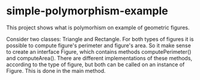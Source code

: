 # simple-polymorphism-example

This project shows what is polymorhism on example of geometric figures.

Consider two classes: Triangle and Rectangle. 
For both types of figures it is possible to compute figure's perimeter and figure's area. 
So it make sense to create an interface Figure, which contains methods computePerimeter() and computeArea(). 
There are different implementations of these methods, according to the type of figure, but both can be called on an instance of Figure. 
This is done in the main method.
